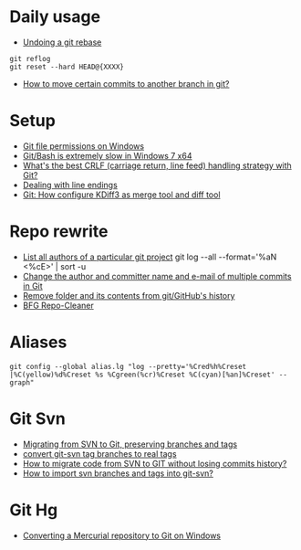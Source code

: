 # Daily usage
* [Undoing a git rebase](http://stackoverflow.com/questions/134882/undoing-a-git-rebase)
```
git reflog
git reset --hard HEAD@{XXXX}
```

* [How to move certain commits to another branch in git?](https://stackoverflow.com/questions/2369426/how-to-move-certain-commits-to-another-branch-in-git) 

# Setup
* [Git file permissions on Windows](http://stackoverflow.com/questions/6476513/git-file-permissions-on-windows)
* [Git/Bash is extremely slow in Windows 7 x64](https://stackoverflow.com/questions/4485059/git-bash-is-extremely-slow-in-windows-7-x64)
* [What's the best CRLF (carriage return, line feed) handling strategy with Git?](http://stackoverflow.com/questions/170961/whats-the-best-crlf-carriage-return-line-feed-handling-strategy-with-git)
* [Dealing with line endings](https://help.github.com/articles/dealing-with-line-endings/)
* [Git: How configure KDiff3 as merge tool and diff tool](http://stackoverflow.com/questions/33308482/git-how-configure-kdiff3-as-merge-tool-and-diff-tool)

# Repo rewrite
* [List all authors of a particular git project](http://www.commandlinefu.com/commands/view/4519/list-all-authors-of-a-particular-git-project)
git log --all --format='%aN <%cE>' | sort -u
* [Change the author and committer name and e-mail of multiple commits in Git](http://stackoverflow.com/questions/750172/change-the-author-and-committer-name-and-e-mail-of-multiple-commits-in-git)
* [Remove folder and its contents from git/GitHub's history](https://stackoverflow.com/questions/10067848/remove-folder-and-its-contents-from-git-githubs-history)
* [BFG Repo-Cleaner](https://rtyley.github.io/bfg-repo-cleaner/)

# Aliases
```
git config --global alias.lg "log --pretty='%Cred%h%Creset |%C(yellow)%d%Creset %s %Cgreen(%cr)%Creset %C(cyan)[%an]%Creset' --graph"
```

# Git Svn
* [Migrating from SVN to Git, preserving branches and tags](http://www.sailmaker.co.uk/blog/2013/05/05/migrating-from-svn-to-git-preserving-branches-and-tags-3/)
* [convert git-svn tag branches to real tags](http://gitready.com/advanced/2009/02/16/convert-git-svn-tag-branches-to-real-tags.html)
* [How to migrate code from SVN to GIT without losing commits history?](http://stackoverflow.com/questions/9211405/how-to-migrate-code-from-svn-to-git-without-losing-commits-history)
* [How to import svn branches and tags into git-svn?](http://stackoverflow.com/questions/2244252/how-to-import-svn-branches-and-tags-into-git-svn)

# Git Hg
* [Converting a Mercurial repository to Git on Windows](https://www.appveyor.com/blog/2014/02/23/converting-mercurial-repository-to-git-on-windows/)
